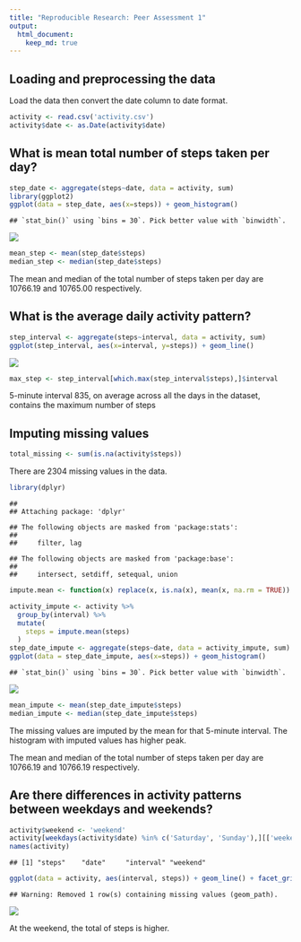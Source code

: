 ```yaml
---
title: "Reproducible Research: Peer Assessment 1"
output: 
  html_document:
    keep_md: true
---
```



## Loading and preprocessing the data
Load the data then convert the date column to date format.

```r
activity <- read.csv('activity.csv')
activity$date <- as.Date(activity$date)
```


## What is mean total number of steps taken per day?

```r
step_date <- aggregate(steps~date, data = activity, sum)
library(ggplot2)
ggplot(data = step_date, aes(x=steps)) + geom_histogram()
```

```
## `stat_bin()` using `bins = 30`. Pick better value with `binwidth`.
```

![](PA1_template_files/figure-html/unnamed-chunk-2-1.png)<!-- -->

```r
mean_step <- mean(step_date$steps)
median_step <- median(step_date$steps)
```
The mean and median of the total number of steps taken per day are 10766.19 and 10765.00 respectively.

## What is the average daily activity pattern?

```r
step_interval <- aggregate(steps~interval, data = activity, sum)
ggplot(step_interval, aes(x=interval, y=steps)) + geom_line()
```

![](PA1_template_files/figure-html/unnamed-chunk-3-1.png)<!-- -->

```r
max_step <- step_interval[which.max(step_interval$steps),]$interval
```
5-minute interval 835, on average across all the days in the dataset, contains the maximum number of steps

## Imputing missing values

```r
total_missing <- sum(is.na(activity$steps))
```
There are 2304 missing values in the data.

```r
library(dplyr)
```

```
## 
## Attaching package: 'dplyr'
```

```
## The following objects are masked from 'package:stats':
## 
##     filter, lag
```

```
## The following objects are masked from 'package:base':
## 
##     intersect, setdiff, setequal, union
```

```r
impute.mean <- function(x) replace(x, is.na(x), mean(x, na.rm = TRUE))

activity_impute <- activity %>%
  group_by(interval) %>%
  mutate(
    steps = impute.mean(steps)  
  )
step_date_impute <- aggregate(steps~date, data = activity_impute, sum)
ggplot(data = step_date_impute, aes(x=steps)) + geom_histogram()
```

```
## `stat_bin()` using `bins = 30`. Pick better value with `binwidth`.
```

![](PA1_template_files/figure-html/unnamed-chunk-5-1.png)<!-- -->

```r
mean_impute <- mean(step_date_impute$steps)
median_impute <- median(step_date_impute$steps)
```
The missing values are imputed by the mean for that 5-minute interval. The histogram with imputed values has higher peak. 

The mean and median of the total number of steps taken per day are 10766.19 and 10766.19 respectively.

## Are there differences in activity patterns between weekdays and weekends?

```r
activity$weekend <- 'weekend'
activity[weekdays(activity$date) %in% c('Saturday', 'Sunday'),][['weekend']] <- 'weekday'
names(activity)
```

```
## [1] "steps"    "date"     "interval" "weekend"
```

```r
ggplot(data = activity, aes(interval, steps)) + geom_line() + facet_grid(weekend~.)
```

```
## Warning: Removed 1 row(s) containing missing values (geom_path).
```

![](PA1_template_files/figure-html/unnamed-chunk-6-1.png)<!-- -->

At the weekend, the total of steps is higher.
